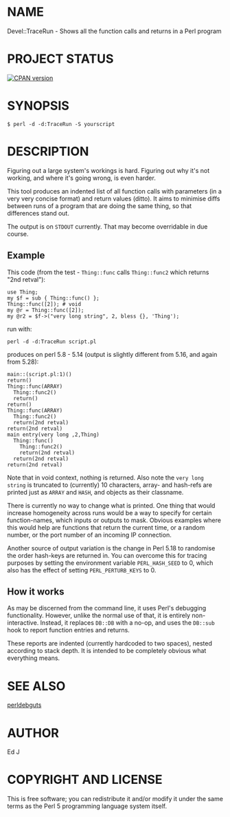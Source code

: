 # NAME

Devel::TraceRun - Shows all the function calls and returns in a Perl program

# PROJECT STATUS

[![CPAN version](https://badge.fury.io/pl/Devel-TraceRun.svg)](https://metacpan.org/pod/Devel::TraceRun)

# SYNOPSIS

    $ perl -d -d:TraceRun -S yourscript

# DESCRIPTION

Figuring out a large system's workings is hard. Figuring out why it's
not working, and where it's going wrong, is even harder.

This tool produces an indented list of all function calls with parameters
(in a very very concise format) and return values (ditto). It aims to
minimise diffs between runs of a program that are doing the same thing,
so that differences stand out.

The output is on `STDOUT` currently. That may become overridable in
due course.

## Example

This code (from the test - `Thing::func` calls `Thing::func2` which
returns "2nd retval"):

    use Thing;
    my $f = sub { Thing::func() };
    Thing::func([2]); # void
    my @r = Thing::func([2]);
    my @r2 = $f->("very long string", 2, bless {}, 'Thing');

run with:

    perl -d -d:TraceRun script.pl

produces on perl 5.8 - 5.14 (output is slightly different from 5.16,
and again from 5.28):

    main::(script.pl:1)()
    return()
    Thing::func(ARRAY)
      Thing::func2()
      return()
    return()
    Thing::func(ARRAY)
      Thing::func2()
      return(2nd retval)
    return(2nd retval)
    main entry(very long ,2,Thing)
      Thing::func()
        Thing::func2()
        return(2nd retval)
      return(2nd retval)
    return(2nd retval)

Note that in void context, nothing is returned. Also note the `very long
string` is truncated to (currently) 10 characters, array- and hash-refs
are printed just as `ARRAY` and `HASH`, and objects as their classname.

There is currently no way to change what is printed. One thing that would
increase homogeneity across runs would be a way to specify for certain
function-names, which inputs or outputs to mask. Obvious examples where
this would help are functions that return the current time, or a random
number, or the port number of an incoming IP connection.

Another source of output variation is the change in Perl 5.18 to randomise
the order hash-keys are returned in. You can overcome this for tracing
purposes by setting the environment variable `PERL_HASH_SEED` to 0,
which also has the effect of setting `PERL_PERTURB_KEYS` to 0.

## How it works

As may be discerned from the command line, it uses Perl's debugging
functionality. However, unlike the normal use of that, it is entirely
non-interactive. Instead, it replaces `DB::DB` with a no-op, and uses
the `DB::sub` hook to report function entries and returns.

These reports are indented (currently hardcoded to two spaces), nested
according to stack depth. It is intended to be completely obvious what
everything means.

# SEE ALSO

[perldebguts](https://metacpan.org/pod/perldebguts)

# AUTHOR

Ed J

# COPYRIGHT AND LICENSE

This is free software; you can redistribute it and/or modify it under
the same terms as the Perl 5 programming language system itself.
